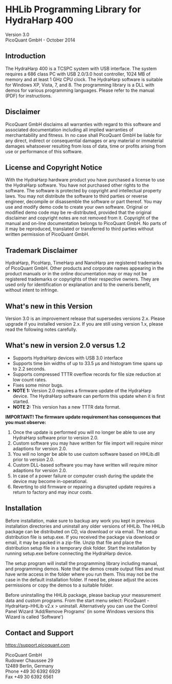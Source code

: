 # HHLib Programming Library for HydraHarp 400 
Version 3.0  
PicoQuant GmbH - October 2014  



## Introduction

The HydraHarp 400 is a TCSPC system with USB interface. 
The system requires a 686 class PC with USB 2.0/3.0 host controller,
1024 MB of memory and at least 1 GHz CPU clock. The HydraHarp 
software is suitable for Windows XP, Vista, 7, and 8.
The programming library is a DLL with demos for various programming 
languages. Please refer to the manual (PDF) for instructions.


## Disclaimer

PicoQuant GmbH disclaims all warranties with regard to this software 
and associated documentation including all implied warranties of 
merchantability and fitness. In no case shall PicoQuant GmbH be 
liable for any direct, indirect or consequential damages or any material 
or immaterial damages whatsoever resulting from loss of data, time 
or profits arising from use or performance of this software.


## License and Copyright Notice

With the HydraHarp hardware product you have purchased a license to use 
the HydraHarp software. You have not purchased other rights to the software. 
The software is protected by copyright and intellectual property laws. 
You may not distribute the software to third parties or reverse engineer, 
decompile or disassemble the software or part thereof. You may use and 
modify demo code to create your own software. Original or modified demo 
code may be re-distributed, provided that the original disclaimer and 
copyright notes are not removed from it. Copyright of the manual and 
on-line documentation belongs to PicoQuant GmbH. No parts of it may be 
reproduced, translated or transferred to third parties without written 
permission of PicoQuant GmbH. 


## Trademark Disclaimer

HydraHarp, PicoHarp, TimeHarp and NanoHarp are registered trademarks 
of PicoQuant GmbH. Other products and corporate names appearing in the 
product manuals or in the online documentation may or may not be registered 
trademarks or copyrights of their respective owners. They are used only 
for identification or explanation and to the ownerís benefit, without 
intent to infringe.


## What's new in this Version

Version 3.0 is an improvement release that supersedes versions 2.x. 
Please upgrade if you installed version 2.x. If you are still using 
version 1.x, please read the following notes carefully.


## What's new in version 2.0 versus 1.2

- Supports HydraHarp devices with USB 3.0 interface 
- Supports time bin widths of up to 33.5 µs and histogram time spans 
  up to 2.2 seconds. 
- Supports compressed TTTR overflow records for file size reduction at 
  low count rates. 
- Fixes some minor bugs. 
- **NOTE 1:** Version 2.0 requires a firmware update of the HydraHarp device. 
  The HydraHarp software can perform this update when it is first started.
- **NOTE 2:** This version has a new TTTR data format. 

**IMPORTANT! The firmware update requirement has consequences that you 
must observe:**

1. Once the update is performed you will no longer be able to use any 
   HydraHarp software prior to version 2.0.
2. Custom software you may have written for file import will require 
   minor adaptions for version 2.0.
3. You will no longer be able to use custom software based on HHLib.dll 
   prior to version 2.0.
4. Custom DLL-based software you may have written will require minor 
   adaptions for version 2.0.
5. In case of a power failure or computer crash during the update the 
   device may become in-operational.
6. Reverting to old firmware or repairing a disrupted update requires 
   a return to factory and may incur costs.


## Installation 

Before installation, make sure to backup any work you kept in previous
installation directories and uninstall any older versions of HHLib.
The HHLib package can be distributed on CD, via download or via email.
The setup distribution file is setup.exe.
If you received the package via download or email, it may be packed in a 
zip-file. Unzip that file and place the distribution setup file in a 
temporary disk folder. Start the installation by running setup.exe before
connecting the HydraHarp device.

The setup program will install the programming library including manual, 
and programming demos. Note that the demos create output files and must 
have write access in the folder where you run them. This may not be the 
case in the default installation folder. If need be, please adjust the 
acces permissions or copy the demos to a suitable folder.

Before uninstalling the HHLib package, please backup your measurement data 
and custom programs.
From the start menu select:  PicoQuant - HydraHarp-HHLib v2.x  >  uninstall.
Alternatively you can use the Control Panel Wizard 'Add/Remove Programs'
(in some Windows versions this Wizard is called 'Software')


## Contact and Support

https://support.picoquant.com

PicoQuant GmbH  
Rudower Chaussee 29  
12489 Berlin, Germany  
Phone +49 30 6392 6929  
Fax   +49 30 6392 6561  